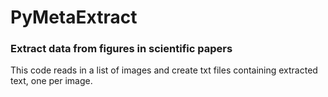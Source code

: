 # PyMetaExtract

### Extract data from figures in scientific papers   

This code reads in a list of images and create txt files containing extracted text, one per image. 
